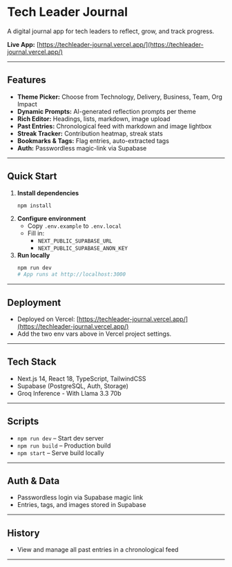 # Tech Leader Journal

A digital journal app for tech leaders to reflect, grow, and track progress.

**Live App:** [https://techleader-journal.vercel.app/](https://techleader-journal.vercel.app/)

---

## Features

- **Theme Picker:** Choose from Technology, Delivery, Business, Team, Org Impact
- **Dynamic Prompts:** AI-generated reflection prompts per theme
- **Rich Editor:** Headings, lists, markdown, image upload
- **Past Entries:** Chronological feed with markdown and image lightbox
- **Streak Tracker:** Contribution heatmap, streak stats
- **Bookmarks & Tags:** Flag entries, auto-extracted tags
- **Auth:** Passwordless magic-link via Supabase

---

## Quick Start

1. **Install dependencies**
   ```bash
   npm install
   ```
2. **Configure environment**
   - Copy `.env.example` to `.env.local`
   - Fill in:
     - `NEXT_PUBLIC_SUPABASE_URL`
     - `NEXT_PUBLIC_SUPABASE_ANON_KEY`
3. **Run locally**
   ```bash
   npm run dev
   # App runs at http://localhost:3000
   ```

---

## Deployment

- Deployed on Vercel: [https://techleader-journal.vercel.app/](https://techleader-journal.vercel.app/)
- Add the two env vars above in Vercel project settings.

---

## Tech Stack

- Next.js 14, React 18, TypeScript, TailwindCSS
- Supabase (PostgreSQL, Auth, Storage)
- Groq Inference - With Llama 3.3 70b

---

## Scripts

- `npm run dev` – Start dev server
- `npm run build` – Production build
- `npm start` – Serve build locally

---

## Auth & Data

- Passwordless login via Supabase magic link
- Entries, tags, and images stored in Supabase

---

## History

- View and manage all past entries in a chronological feed

---
